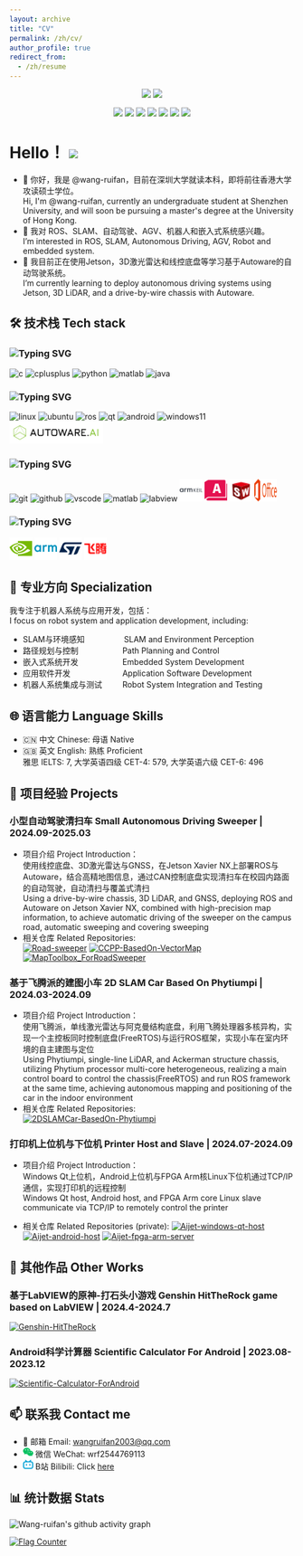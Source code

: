```yaml
---
layout: archive
title: "CV"
permalink: /zh/cv/
author_profile: true
redirect_from:
  - /zh/resume
---
```


<p align = "center">
  <img src = "https://github-readme-stats.vercel.app/api?username=wang-ruifan&count_private=true&show_icons=true">
  <img src = "https://github-readme-stats.vercel.app/api/top-langs/?username=wang-ruifan">
</p>

<p align = "center">
  <img src = "https://img.shields.io/badge/C-00599C?style=flat&logo=c&logoColor=white">
  <img src = "https://img.shields.io/badge/C%2B%2B-00599C?style=flat&logo=c%2B%2B&logoColor=white">
  <img src = "https://img.shields.io/badge/Python-3776AB?style=flat&logo=python&logoColor=white">
  <img src = "https://img.shields.io/badge/ROS-22314E?style=flat&logo=ros&logoColor=white">
  <img src = "https://img.shields.io/badge/Qt-41CD52?style=flat&logo=qt&logoColor=white">
  <img src = "https://img.shields.io/badge/LabVIEW-FFDB00?style=flat&logo=labview&logoColor=white">
  <img src = "https://img.shields.io/badge/Android-3DDC84?style=flat&logo=android&logoColor=white">
</p>

# Hello！ <img src="https://raw.githubusercontent.com/MartinHeinz/MartinHeinz/master/wave.gif" width="30px">

- 👋 你好，我是 @wang-ruifan，目前在深圳大学就读本科，即将前往香港大学攻读硕士学位。  
Hi, I'm @wang-ruifan, currently an undergraduate student at Shenzhen University, and will soon be pursuing a master's degree at the University of Hong Kong.
- 👀 我对 ROS、SLAM、自动驾驶、AGV、机器人和嵌入式系统感兴趣。  
I’m interested in ROS, SLAM, Autonomous Driving, AGV, Robot and embedded system.
- 🌱 我目前正在使用Jetson，3D激光雷达和线控底盘等学习基于Autoware的自动驾驶系统。  
I’m currently learning to deploy autonomous driving systems using Jetson, 3D LiDAR, and a drive-by-wire chassis with Autoware.

## 🛠 技术栈 Tech stack

### ![Typing SVG](https://readme-typing-svg.demolab.com/?lines=Programing+languages&height=40&vCenter=true&font=Fira+Code&color=00599C)  

<p>
  <img src="https://cdn.jsdelivr.net/gh/devicons/devicon@latest/icons/c/c-original.svg" alt="c" width="40" height="40"/>
  <img src="https://cdn.jsdelivr.net/gh/devicons/devicon@latest/icons/cplusplus/cplusplus-original.svg" alt="cplusplus" width="40" height="40"/>
  <img src="https://cdn.jsdelivr.net/gh/devicons/devicon@latest/icons/python/python-original-wordmark.svg" alt="python" width="40" height="40"/>
  <img src="https://cdn.jsdelivr.net/gh/devicons/devicon@latest/icons/matlab/matlab-original.svg" alt="matlab" width="40" height="40"/>
  <img src="https://cdn.jsdelivr.net/gh/devicons/devicon@latest/icons/java/java-original-wordmark.svg" alt="java" width="40" height="40"/>
</p>

### ![Typing SVG](https://readme-typing-svg.demolab.com/?lines=Frameworks&height=40&vCenter=true&font=Fira+Code&color=FCC624)  

<p>
  <img src="https://cdn.jsdelivr.net/gh/devicons/devicon@latest/icons/linux/linux-original.svg" alt="linux" width="40" height="40"/>
  <img src="https://cdn.jsdelivr.net/gh/devicons/devicon@latest/icons/ubuntu/ubuntu-original-wordmark.svg" alt="ubuntu" width="40" height="40"/>
  <img src="https://cdn.jsdelivr.net/gh/devicons/devicon@latest/icons/ros/ros-original-wordmark.svg" alt="ros" width="40" height="40"/>
  <img src="https://cdn.jsdelivr.net/gh/devicons/devicon@latest/icons/qt/qt-original.svg" alt="qt" width="40" height="40"/>
  <img src="https://cdn.jsdelivr.net/gh/devicons/devicon@latest/icons/android/android-original-wordmark.svg" alt="android" width="40" height="40"/>
  <img src="https://cdn.jsdelivr.net/gh/devicons/devicon@latest/icons/windows11/windows11-original-wordmark.svg" alt="windows11" width="40" height="40"/>
  <img src="/icons/autoware.png" alt="autoware" height="40"/>
</p>

### ![Typing SVG](https://readme-typing-svg.demolab.com/?lines=Tools&height=40&vCenter=true&font=Fira+Code&color=F05032)  

<p>
  <img src="https://cdn.jsdelivr.net/gh/devicons/devicon@latest/icons/git/git-original-wordmark.svg" alt="git" width="40" height="40"/>
  <img src="https://cdn.jsdelivr.net/gh/devicons/devicon@latest/icons/github/github-original-wordmark.svg" alt="github" width="40" height="40"/>
  <img src="https://cdn.jsdelivr.net/gh/devicons/devicon@latest/icons/vscode/vscode-original-wordmark.svg" alt="vscode" width="40" height="40"/>
  <img src="https://cdn.jsdelivr.net/gh/devicons/devicon@latest/icons/matlab/matlab-original.svg" alt="matlab" width="40" height="40"/>
  <img src="https://cdn.jsdelivr.net/gh/devicons/devicon@latest/icons/labview/labview-original-wordmark.svg" alt="labview" width="40" height="40"/>
  <img src="/icons/armkeil.svg" alt="armkeil" width="40" height="40"/>
  <img src="/icons/autocad.svg" alt="autocad" width="40" height="40"/>
  <img src="/icons/solidworks.svg" alt="solidworks" width="40" height="40"/>
  <img src="/icons/office.svg" alt="office" width="40" height="40"/>
</p>

### ![Typing SVG](https://readme-typing-svg.demolab.com/?lines=Hardware&height=40&vCenter=true&font=Fira+Code&color=76B900)  

<p>
  <img src="/icons/nvidia.svg" alt="nvidia" width="40" height="40"/>
  <img src="/icons/arm.svg" alt="arm" width="40" height="40"/>
  <img src="/icons/stmicroelectronics.svg" alt="stmicroelectronics" width="40" height="40"/>
  <img src="/icons/phytium.svg" alt="phytium" width="40" height="40"/>
</p>

## 🤖 专业方向 Specialization

我专注于机器人系统与应用开发，包括：  
I focus on robot system and application development, including:

- SLAM与环境感知 &emsp;&emsp;&emsp;&nbsp;&nbsp;&nbsp;&nbsp;&nbsp; SLAM and Environment Perception
- 路径规划与控制 &emsp;&emsp;&emsp;&emsp;&emsp; Path Planning and Control
- 嵌入式系统开发 &emsp;&emsp;&emsp;&emsp;&emsp; Embedded System Development
- 应用软件开发 &emsp;&emsp;&emsp;&emsp;&emsp;&emsp; Application Software Development
- 机器人系统集成与测试 &emsp;&emsp; Robot System Integration and Testing

## 🌐 语言能力 Language Skills

- 🇨🇳 中文 Chinese: 母语 Native
- 🇬🇧 英文 English: 熟练 Proficient  
  雅思 IELTS: 7, 大学英语四级 CET-4: 579, 大学英语六级 CET-6: 496

## 🚀 项目经验 Projects

### 小型自动驾驶清扫车 Small Autonomous Driving Sweeper | 2024.09-2025.03  

- 项目介绍 Project Introduction：  
  使用线控底盘、3D激光雷达与GNSS，在Jetson Xavier NX上部署ROS与Autoware，结合高精地图信息，通过CAN控制底盘实现清扫车在校园内路面的自动驾驶，自动清扫与覆盖式清扫  
  Using a drive-by-wire chassis, 3D LiDAR, and GNSS, deploying ROS and Autoware on Jetson Xavier NX, combined with high-precision map information, to achieve automatic driving of the sweeper on the campus road, automatic sweeping and covering sweeping
- 相关仓库 Related Repositories:  
  [![Road-sweeper](https://github-readme-stats.vercel.app/api/pin/?username=wang-ruifan&repo=Road-sweeper)](https://github.com/wang-ruifan/Road-sweeper)
  [![CCPP-BasedOn-VectorMap](https://github-readme-stats.vercel.app/api/pin/?username=wang-ruifan&repo=CCPP-BasedOn-VectorMap)](https://github.com/wang-ruifan/CCPP-BasedOn-VectorMap)
  [![MapToolbox_ForRoadSweeper](https://github-readme-stats.vercel.app/api/pin/?username=wang-ruifan&repo=MapToolbox_ForRoadSweeper)](https://github.com/wang-ruifan/MapToolbox_ForRoadSweeper)

### 基于飞腾派的建图小车 2D SLAM Car Based On Phytiumpi | 2024.03-2024.09  

- 项目介绍 Project Introduction：  
  使用飞腾派，单线激光雷达与阿克曼结构底盘，利用飞腾处理器多核异构，实现一个主控板同时控制底盘(FreeRTOS)与运行ROS框架，实现小车在室内环境的自主建图与定位  
  Using Phytiumpi, single-line LiDAR, and Ackerman structure chassis, utilizing Phytium processor multi-core heterogeneous, realizing a main control board to control the chassis(FreeRTOS) and run ROS framework at the same time, achieving autonomous mapping and positioning of the car in the indoor environment
- 相关仓库 Related Repositories:  
  [![2DSLAMCar-BasedOn-Phytiumpi](https://github-readme-stats.vercel.app/api/pin/?username=wang-ruifan&repo=2DSLAMCar-BasedOn-Phytiumpi)](https://github.com/wang-ruifan/2DSLAMCar-BasedOn-Phytiumpi)

### 打印机上位机与下位机 Printer Host and Slave | 2024.07-2024.09

- 项目介绍 Project Introduction：  
  Windows Qt上位机，Android上位机与FPGA Arm核Linux下位机通过TCP/IP通信，实现打印机的远程控制  
  Windows Qt host, Android host, and FPGA Arm core Linux slave communicate via TCP/IP to remotely control the printer

- 相关仓库 Related Repositories (private):
  [![Aijet-windows-qt-host](https://github-readme-stats.vercel.app/api/pin/?username=wang-ruifan&repo=Aijet-windows-qt-host)](https://github.com/wang-ruifan/Aijet-windows-qt-host)
  [![Aijet-android-host](https://github-readme-stats.vercel.app/api/pin/?username=wang-ruifan&repo=Aijet-android-host)](https://github.com/wang-ruifan/Aijet-android-host)
  [![Aijet-fpga-arm-server](https://github-readme-stats.vercel.app/api/pin/?username=wang-ruifan&repo=Aijet-fpga-arm-server)](https://github.com/wang-ruifan/Aijet-fpga-arm-server)

## 🧩 其他作品 Other Works

### 基于LabVIEW的原神-打石头小游戏 Genshin HitTheRock game based on LabVIEW | 2024.4-2024.7  
  [![Genshin-HitTheRock](https://github-readme-stats.vercel.app/api/pin/?username=wang-ruifan&repo=Genshin-HitTheRock)](https://github.com/wang-ruifan/Genshin-HitTheRock)

### Android科学计算器 Scientific Calculator For Android | 2023.08-2023.12  
  [![Scientific-Calculator-ForAndroid](https://github-readme-stats.vercel.app/api/pin/?username=wang-ruifan&repo=Scientific-Calculator-ForAndroid)](https://github.com/wang-ruifan/Scientific-Calculator-ForAndroid)

## 📫 联系我 Contact me  

- 📧 邮箱 Email: wangruifan2003@qq.com  
- <img src="/icons/wechat.svg" width="18px"> 微信 WeChat: wrf2544769113  
- <img src="/icons/bilibili.svg" width="18px"> B站 Bilibili: Click [here](https://space.bilibili.com/208836991)

## 📊 统计数据 Stats
![Wang-ruifan's github activity graph](https://github-readme-activity-graph.vercel.app/graph?username=wang-ruifan&theme=github-compact)

<a href="https://info.flagcounter.com/KRvJ"><img src="https://s01.flagcounter.com/map/KRvJ/size_s/txt_000000/border_CCCCCC/pageviews_1/viewers_0/flags_0/" alt="Flag Counter" border="0"></a>
